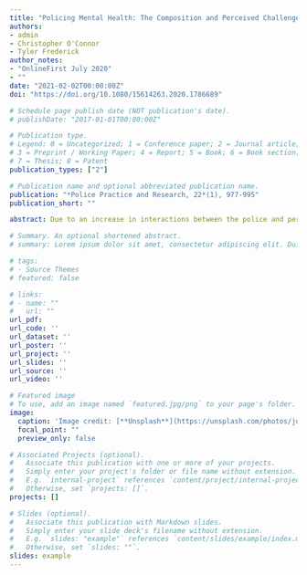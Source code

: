 ```yaml
---
title: "Policing Mental Health: The Composition and Perceived Challenges of Co-Response Teams and Crisis Intervention Teams in the Canadian Context"
authors:
- admin
- Christopher O'Connor
- Tyler Frederick
author_notes:
- "OnlineFirst July 2020"
- ""
date: "2021-02-02T00:00:00Z"
doi: "https://doi.org/10.1080/15614263.2020.1786689"

# Schedule page publish date (NOT publication's date).
# publishDate: "2017-01-01T00:00:00Z"

# Publication type.
# Legend: 0 = Uncategorized; 1 = Conference paper; 2 = Journal article;
# 3 = Preprint / Working Paper; 4 = Report; 5 = Book; 6 = Book section;
# 7 = Thesis; 8 = Patent
publication_types: ["2"]

# Publication name and optional abbreviated publication name.
publication: "*Police Practice and Research, 22*(1), 977-995"
publication_short: ""

abstract: Due to an increase in interactions between the police and persons with perceived mental illness (PwPMI), police services have begun deploying specialized crisis responses to more adequately address these calls. One such response is a Crisis Intervention Team (CIT) that is comprised of frontline officers who are specially trained on mental health; another is a Co-Response Team (CRT) where an officer is paired with a mental health practitioner. With police services presumably shifting scarce resources to deploy these responses, it is paramount to understand the challenges they may endure. With little Canadian research on these responses to-date, the purpose of this paper is to document which Canadian police services deploy these responses and how their composition varies by jurisdiction, as well as their perceived challenges. Through a mixed methodological approach, the results indicate that most of the participating services deploy varying compositions of a CIT and/or CRT, but are perceived to endure a variety of challenges which may impede the overall success of these responses. A call for future research is made which may assist Canadian police services in addressing some of the identified challenges.

# Summary. An optional shortened abstract.
# summary: Lorem ipsum dolor sit amet, consectetur adipiscing elit. Duis posuere tellus ac convallis placerat. Proin tincidunt magna sed ex sollicitudin condimentum.

# tags:
# - Source Themes
# featured: false

# links:
# - name: ""
#   url: ""
url_pdf: 
url_code: ''
url_dataset: ''
url_poster: ''
url_project: ''
url_slides: ''
url_source: ''
url_video: ''

# Featured image
# To use, add an image named `featured.jpg/png` to your page's folder. 
image:
  caption: 'Image credit: [**Unsplash**](https://unsplash.com/photos/jdD8gXaTZsc)'
  focal_point: ""
  preview_only: false

# Associated Projects (optional).
#   Associate this publication with one or more of your projects.
#   Simply enter your project's folder or file name without extension.
#   E.g. `internal-project` references `content/project/internal-project/index.md`.
#   Otherwise, set `projects: []`.
projects: []

# Slides (optional).
#   Associate this publication with Markdown slides.
#   Simply enter your slide deck's filename without extension.
#   E.g. `slides: "example"` references `content/slides/example/index.md`.
#   Otherwise, set `slides: ""`.
slides: example
---
```

